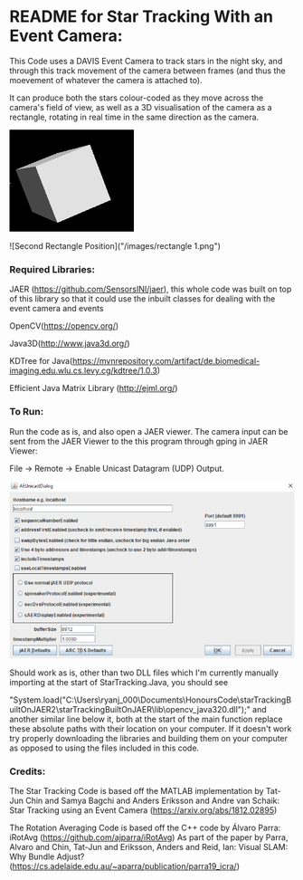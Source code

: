# README for Star Tracking With an Event Camera:

This Code uses a DAVIS Event Camera to track stars in the night sky, and through this track movement of the camera between frames (and thus the moevement of whatever the camera is attached to).

It can produce both the stars colour-coded as they move across the camera's field of view, as well as a 3D visualisation of the camera as a rectangle, rotating in real time in the same direction as the camera.

![Initial Rectangle Position](/images/rectangle.png) 

![Second Rectangle Position]("/images/rectangle 1.png")

### Required Libraries:
JAER (https://github.com/SensorsINI/jaer), this whole code was built on top of this library so that it could use the inbuilt classes for dealing with the event camera and events

OpenCV(https://opencv.org/)

Java3D(http://www.java3d.org/)

KDTree for Java(https://mvnrepository.com/artifact/de.biomedical-imaging.edu.wlu.cs.levy.cg/kdtree/1.0.3)

Efficient Java Matrix Library (http://ejml.org/)

### To Run:
Run the code as is, and also open a JAER viewer. The camera input can be sent from the JAER Viewer to the this program through gping in JAER Viewer:

File -> Remote -> Enable Unicast Datagram (UDP) Output.

![JAER Settings](/images/JAERsettings.png)


Should work as is, other than two DLL files which I'm currently manually importing at the start of StarTracking.Java, 
you should see 

"System.load("C:\\Users\\ryanj_000\\Documents\\HonoursCode\\starTrackingBuiltOnJAER2\\starTrackingBuiltOnJAER\\lib\\opencv_java320.dll");" and another similar line below it, both at the start of the main function
replace these absolute paths with their location on your computer. If it doesn't work try properly downloading the libraries and building them on your computer as opposed to using the files included in this code.


### Credits:
The Star Tracking Code is based off the MATLAB implementation by Tat-Jun Chin and Samya Bagchi and Anders Eriksson and Andre van Schaik:
Star Tracking using an Event Camera
(https://arxiv.org/abs/1812.02895)

The Rotation Averaging Code is based off the C++ code by Álvaro Parra:
iRotAvg (https://github.com/ajparra/iRotAvg)
As part of the paper by Parra, Alvaro and Chin, Tat-Jun and Eriksson, Anders and Reid, Ian:
Visual SLAM: Why Bundle Adjust? (https://cs.adelaide.edu.au/~aparra/publication/parra19_icra/)
